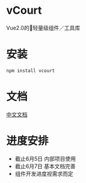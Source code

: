 # vCourt
Vue2.0的🔧轻量级组件／工具库
# 安装
```javascript
npm install vcourt
```
# 文档
<a href="http://iCourt-Alpha.github.io/vCourt/" target="_blank">中文文档</a> 
# 进度安排
- 截止6月5日 内部项目使用
- 截止6月7日 基本文档完善
- 组件开发进度视需求而定
